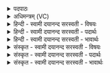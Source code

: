 <details><summary>पदपाठः</summary>

स॒म्प्रच्य॑वध्व॒मिति॑ स॒म्ऽप्रच्य॑वध्वम्। उप। स॒म्प्रया॒तेति॑ स॒म्ऽप्रया॑त। अग्ने॑। प॒थः। दे॒व॒याना॒निति॑ देव॒ऽयाना॑न्। कृ॒णु॒ध्व॒म्। पुन॒रिति॒ पुनः॑। कृ॒ण्वा॒ना। पि॒तरा॑। युवा॑ना। अ॒न्वाता॑सी॒दित्य॑नुऽआता॑सीत्। त्वयि॑। तन्तु॑म। ए॒तम्। ५३।
</details>

<details><summary>अधिमन्त्रम् (VC)</summary>

- अग्निर्देवता
- परमेष्ठी ऋषिः
- भुरिगार्षी पङ्क्तिः
- पञ्चमः
</details>

<details><summary>हिन्दी - स्वामी दयानन्द सरस्वती  - विषयः</summary>

स्त्री-पुरुष कैसे विवाह करके क्या करें, यह विषय अगले मन्त्र में कहा है ॥
</details>

<details><summary>हिन्दी - स्वामी दयानन्द सरस्वती  - पदार्थः</summary>

पदार्थान्वयभाषाः -  हे मनुष्यो ! तुम लोग विद्याओं को (उपसंप्रयात) अच्छे प्रकार प्राप्त होओ (देवयानान्) धार्मिकों के (पथः) मार्गों से (संप्रच्यवध्वम्) सम्यक् चलो, धर्म को (कृणुध्वम्) करो। हे (अग्ने) विद्वान् पितामह ! (त्वयि) तुम्हारे बने रहते ही (पितरा) रक्षा करनेवाले माता-पिता तुम्हारे पुत्र आदि ब्रह्मचर्य्य को (कृण्वाना) करते हुए (युवाना) पूर्ण युवावस्था को प्राप्त हो और स्वयंवर विवाह कर (पुनः) पश्चात् (एतम्) गर्भाधानादिरीति से यथोक्त (तन्तुम्) सन्तान को (अन्वातांसीत्) अनुकूल उत्पन्न करें ॥५३ ॥
</details>

<details><summary>हिन्दी - स्वामी दयानन्द सरस्वती  - भावार्थः</summary>

भावार्थभाषाः -  कुमार स्त्रीपुरुष धर्मयुक्त सेवन किये ब्रह्मचर्य्य से पूर्ण विद्या पढ़ आप धार्मिक हो पूर्ण युवावस्था की प्राप्ति में कन्याओं की पुरुष और पुरुषों की कन्या परीक्षा कर अत्यन्त प्रीति के साथ चित्त से परस्पर आकर्षित होके अपनी इच्छा से विवाह कर, धर्मानुकूल सन्तानों को उत्पन्न और सेवा से अपने माता पिता का संतोष कर के आप्त विद्वानों के मार्ग से निरन्तर चलें और जैसे धर्म के मार्गों को सरल करें, वैसे ही भूमि, जल और अन्तरिक्ष के मार्गों को भी बनावें ॥५३ ॥
</details>

<details><summary>संस्कृत - स्वामी दयानन्द सरस्वती  - विषयः</summary>

कथं विवाहं कृत्वा किं कुर्य्यातामित्याह ॥
</details>

<details><summary>संस्कृत - स्वामी दयानन्द सरस्वती  - पदार्थः</summary>

पदार्थान्वयभाषाः -  हे मनुष्याः ! यूयं विद्या उपसम्प्रयात देवयानान् पथः सम्प्रच्यवध्वं धर्मं कृणुध्वम्। हे अग्ने ! त्वयि पितामहे विद्यमाने सति पितरा ब्रह्मचर्य्यं कृण्वाना युवाना भूत्वा स्वयंवरं विवाहं कृत्वा पुनरेतं तन्तुमन्वातांसीत् ॥५३ ॥
</details>

<details><summary>संस्कृत - स्वामी दयानन्द सरस्वती  - भावार्थः</summary>

भावार्थभाषाः -  कुमारा धर्म्येण सेवितब्रह्मचर्य्येण पूर्णा विद्या अधीत्य स्वयं धार्मिका भूत्वा पूर्णयुवावस्थायां प्राप्तायां कन्यानां पुरुषाः पुरुषाणां च कन्याः परीक्षां कृत्वाऽत्यन्तप्रीत्याऽऽकर्षितहृदयाः स्वेच्छया विवाहं विधाय धर्मेण सन्तानानुत्पाद्य सेवया मातापितरौ च सन्तोष्याप्तानां विदुषां मार्गं सततमन्वाययुः, यथा सरलान् धर्ममार्गान् कुर्य्युस्तथैव भूमिजलान्तरिक्षमार्गानपि निष्पादयेरन् ॥५३ ॥
</details>